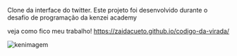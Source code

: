 
Clone da interface do twitter.
 Este projeto foi desenvolvido durante o desafio de programação da kenzei academy

 veja como fico meu trabalho!
https://zaidacueto.github.io/codigo-da-virada/



![kenimagem](https://user-images.githubusercontent.com/87122304/159143666-96ee77ab-9aa5-4895-9d73-462c9d1bbfb0.png)
